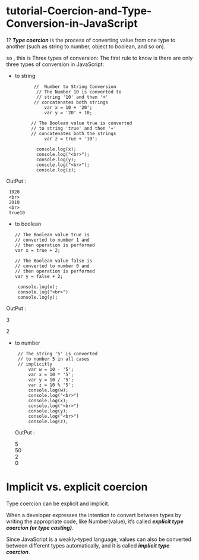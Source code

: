 #  tutorial-Coercion-and-Type-Conversion-in-JavaScript
   1?
 ***Type coercion*** is the process of converting value from one type to another (such as string to number, object to boolean, and so on).
 
 
 
  so , this is Three types of conversion:
      The first rule to know is there are only three types of conversion in JavaScript:
    
  * to string
           
               //  Number to String Conversion
                // The Number 10 is converted to
                // string '10' and then '+'
               // concatenates both strings  
                   var x = 10 + '20';
                   var y = '20' + 10;
 
              // The Boolean value true is converted
              // to string 'true' and then '+'
              // concatenates both the strings
                   var z = true + '10';
 
                console.log(x);
                console.log("<br>");
                console.log(y);
                console.log("<br>");
                console.log(z);
      
      
 OutPut :
     
     1020
     <br>
     2010
     <br>
     true10
      
      
      

  * to boolean
  
        // The Boolean value true is
        // converted to number 1 and
        // then operation is performed
        var x = true + 2;
 
        // The Boolean value false is
        // converted to number 0 and
        // then operation is performed
        var y = false + 2;
 
         console.log(x);
         console.log("<br>")
         console.log(y); 
         
         
 OutPut :
   
   3
   
   2
 
 
      
      
 * to number
  
        // The string '5' is converted
        // to number 5 in all cases
        // implicitly
            var w = 10 - '5';
            var x = 10 * '5';
            var y = 10 / '5';
            var z = 10 % '5';
            console.log(w);
            console.log("<br>")
            console.log(x);
            console.log("<br>")
            console.log(y);
            console.log("<br>")
            console.log(z); 
      
   OutPut :
   
      5
      <br>
      50
      <br>
      2
      <br>
      0
      
      
 #  Implicit vs. explicit coercion
 Type coercion can be explicit and implicit.

When a developer expresses the intention to convert between types by writing the appropriate code, like Number(value), it’s called ***explicit type coercion (or type casting)***.

Since JavaScript is a weakly-typed language, values can also be converted between different types automatically, and it is called ***implicit type coercion***.
   
      
      
  
  
  
      
